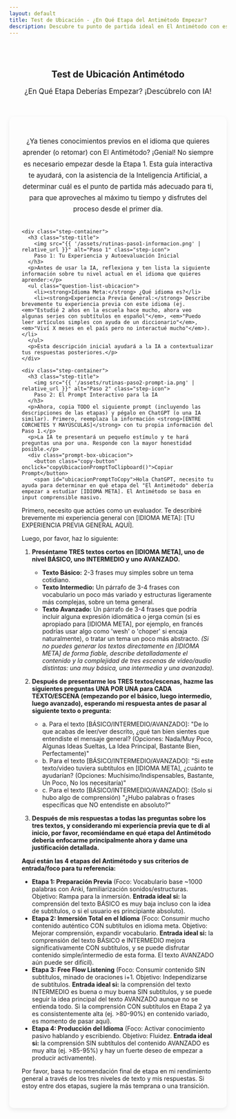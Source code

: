 ```yaml
---
layout: default
title: Test de Ubicación - ¿En Qué Etapa del Antimétodo Empezar?
description: Descubre tu punto de partida ideal en El Antimétodo con esta guía interactiva asistida por Inteligencia Artificial y comienza a aprender idiomas eficientemente.
---
```


<style>
.test-ubicacion-section {
  margin-bottom: 2.5rem;
  padding: 1.8rem;
  background-color: var(--card-background);
  border-radius: 10px;
  box-shadow: 0 4px 12px rgba(0,0,0,0.07);
}
.test-ubicacion-section h2, .test-ubicacion-section h3 {
  text-align: center;
  color: var(--primary-color);
}
.test-ubicacion-section h3 {
  color: var(--secondary-color);
  font-size: 1.4em;
  margin-top: 2rem;
  margin-bottom: 1rem;
  padding-bottom: 0.3rem;
  border-bottom: 1px dashed var(--light-purple-color);
}
.test-ubicacion-section .intro-text {
  font-size: 1.1em;
  text-align: center;
  color: var(--text-light-color);
  margin-bottom: 2rem;
  line-height: 1.7;
}
.test-ubicacion-section .step-container {
  margin-bottom: 2.5rem;
  padding-bottom: 2rem;
  border-bottom: 1px solid var(--light-purple-color);
}
.test-ubicacion-section .step-container:last-child {
  border-bottom: none;
  margin-bottom: 0;
}
.step-title {
  display: flex;
  align-items: center;
  font-size: 1.3em; /* Ligeramente más grande */
  font-weight: 600;
  color: var(--primary-color);
  margin-bottom: 1rem;
}
.step-icon { /* Para los iconos de los pasos */
  width: 36px;
  height: 36px;
  margin-right: 12px;
  object-fit: contain; /* Asegurar que los iconos se vean bien */
}
.question-list-ubicacion {
  list-style-type: decimal;
  padding-left: 25px; /* Espacio para los números */
  margin-top: 0.5rem;
}
.question-list-ubicacion li {
  margin-bottom: 1rem;
  line-height: 1.6;
}
.prompt-box-ubicacion { /* Estilo específico para esta página si es necesario, o usa el global */
  background-color: #2d2d2d; 
  color: #f0f0f0;
  padding: 1.5rem; /* Más padding */
  border-radius: 8px; /* Más redondeado */
  font-family: 'Courier New', Courier, monospace;
  font-size: 0.95em; /* Un poco más grande el prompt */
  line-height: 1.7;
  white-space: pre-wrap; 
  word-wrap: break-word;
  margin-top: 1rem;
  position: relative;
  border: 1px solid #444;
}
.prompt-box-ubicacion .copy-button {
    position: absolute;
    top: 12px;
    right: 12px;
    background-color: var(--secondary-color);
    color: white;
    border: none;
    padding: 0.5rem 0.9rem; /* Botón un poco más grande */
    border-radius: 5px;
    cursor: pointer;
    font-size: 0.85em;
    font-family: var(--font-primary);
}
.prompt-box-ubicacion .copy-button:hover {
    background-color: var(--accent-color);
}
.prompt-box-ubicacion strong { /* Para resaltar partes del prompt */
    color: #87CEFA; /* Azul claro para el texto a reemplazar */
    font-weight: bold;
}
.final-advice {
    background-color: #e9d8f8; /* Fondo morado muy, muy pálido */
    padding: 1rem;
    border-radius: 6px;
    border-left: 4px solid var(--secondary-color);
    margin-top: 1.5rem;
}
</style>

<main class="content-wrapper">

  <section style="text-align: center; padding: 2rem 1rem;">
    <h1>Test de Ubicación Antimétodo</h1>
    <!-- Podrías poner una imagen aquí, ej: '/assets/test-ubicacion-intro.png' -->
    <p class="subtitle" style="font-size: 1.2em; color: var(--secondary-color);">¿En Qué Etapa Deberías Empezar? ¡Descúbrelo con IA!</p>
  </section>

  <section class="test-ubicacion-section">
    <p class="intro-text">¿Ya tienes conocimientos previos en el idioma que quieres aprender (o retomar) con El Antimétodo? ¡Genial! No siempre es necesario empezar desde la Etapa 1. Esta guía interactiva te ayudará, con la asistencia de la Inteligencia Artificial, a determinar cuál es el punto de partida más adecuado para ti, para que aproveches al máximo tu tiempo y disfrutes del proceso desde el primer día.</p>

    <div class="step-container">
      <h3 class="step-title">
        <img src="{{ '/assets/rutinas-paso1-informacion.png' | relative_url }}" alt="Paso 1" class="step-icon">
        Paso 1: Tu Experiencia y Autoevaluación Inicial
      </h3>
      <p>Antes de usar la IA, reflexiona y ten lista la siguiente información sobre tu nivel actual en el idioma que quieres aprender:</p>
      <ul class="question-list-ubicacion">
        <li><strong>Idioma Meta:</strong> ¿Qué idioma es?</li>
        <li><strong>Experiencia Previa General:</strong> Describe brevemente tu experiencia previa con este idioma (ej. <em>"Estudié 2 años en la escuela hace mucho, ahora veo algunas series con subtítulos en español"</em>, <em>"Puedo leer artículos simples con ayuda de un diccionario"</em>, <em>"Viví X meses en el país pero no interactué mucho"</em>).</li>
      </ul>
      <p>Esta descripción inicial ayudará a la IA a contextualizar tus respuestas posteriores.</p>
    </div>

    <div class="step-container">
      <h3 class="step-title">
        <img src="{{ '/assets/rutinas-paso2-prompt-ia.png' | relative_url }}" alt="Paso 2" class="step-icon">
        Paso 2: El Prompt Interactivo para la IA
      </h3>
      <p>Ahora, copia TODO el siguiente prompt (incluyendo las descripciones de las etapas) y pégalo en ChatGPT (o una IA similar). Primero, reemplaza la información <strong>[ENTRE CORCHETES Y MAYÚSCULAS]</strong> con tu propia información del Paso 1.</p>
      <p>La IA te presentará un pequeño estímulo y te hará preguntas una por una. Responde con la mayor honestidad posible.</p>
      <div class="prompt-box-ubicacion">
        <button class="copy-button" onclick="copyUbicacionPromptToClipboard()">Copiar Prompt</button>
        <span id="ubicacionPromptToCopy">Hola ChatGPT, necesito tu ayuda para determinar en qué etapa del "El Antimétodo" debería empezar a estudiar [IDIOMA META]. El Antimétodo se basa en input comprensible masivo.

Primero, necesito que actúes como un evaluador. Te describiré brevemente mi experiencia general con [IDIOMA META]: [TU EXPERIENCIA PREVIA GENERAL AQUÍ].

Luego, por favor, haz lo siguiente:
1.  **Preséntame TRES textos cortos en [IDIOMA META], uno de nivel BÁSICO, uno INTERMEDIO y uno AVANZADO.**
    *   **Texto Básico:** 2-3 frases muy simples sobre un tema cotidiano.
    *   **Texto Intermedio:** Un párrafo de 3-4 frases con vocabulario un poco más variado y estructuras ligeramente más complejas, sobre un tema general.
    *   **Texto Avanzado:** Un párrafo de 3-4 frases que podría incluir alguna expresión idiomática o jerga común (si es apropiado para [IDIOMA META], por ejemplo, en francés podrías usar algo como 'wesh' o 'choper' si encaja naturalmente), o tratar un tema un poco más abstracto.
    *(Si no puedes generar los textos directamente en [IDIOMA META] de forma fiable, describe detalladamente el contenido y la complejidad de tres escenas de video/audio distintas: una muy básica, una intermedia y una avanzada).*

2.  **Después de presentarme los TRES textos/escenas, hazme las siguientes preguntas UNA POR UNA para CADA TEXTO/ESCENA (empezando por el básico, luego intermedio, luego avanzado), esperando mi respuesta antes de pasar al siguiente texto o pregunta:**
    *   a. Para el texto [BÁSICO/INTERMEDIO/AVANZADO]: "De lo que acabas de leer/ver descrito, ¿qué tan bien sientes que entendiste el mensaje general? (Opciones: Nada/Muy Poco, Algunas Ideas Sueltas, La Idea Principal, Bastante Bien, Perfectamente)"
    *   b. Para el texto [BÁSICO/INTERMEDIO/AVANZADO]: "Si este texto/video tuviera subtítulos en [IDIOMA META], ¿cuánto te ayudarían? (Opciones: Muchísimo/Indispensables, Bastante, Un Poco, No los necesitaría)"
    *   c. Para el texto [BÁSICO/INTERMEDIO/AVANZADO]: (Solo si hubo algo de comprensión) "¿Hubo palabras o frases específicas que NO entendiste en absoluto?"

3.  **Después de mis respuestas a todas las preguntas sobre los tres textos, y considerando mi experiencia previa que te di al inicio, por favor, recomiéndame en qué etapa del Antimétodo debería enfocarme principalmente ahora y dame una justificación detallada.**

**Aquí están las 4 etapas del Antimétodo y sus criterios de entrada/foco para tu referencia:**
*   **Etapa 1: Preparación Previa** (Foco: Vocabulario base ~1000 palabras con Anki, familiarización sonidos/estructuras. Objetivo: Rampa para la inmersión. **Entrada ideal si:** la comprensión del texto BÁSICO es muy baja incluso con la idea de subtítulos, o si el usuario es principiante absoluto).
*   **Etapa 2: Inmersión Total en el Idioma** (Foco: Consumir mucho contenido auténtico CON subtítulos en idioma meta. Objetivo: Mejorar comprensión, expandir vocabulario. **Entrada ideal si:** la comprensión del texto BÁSICO e INTERMEDIO mejora significativamente CON subtítulos, y se puede disfrutar contenido simple/intermedio de esta forma. El texto AVANZADO aún puede ser difícil).
*   **Etapa 3: Free Flow Listening** (Foco: Consumir contenido SIN subtítulos, minado de oraciones i+1. Objetivo: Independizarse de subtítulos. **Entrada ideal si:** la comprensión del texto INTERMEDIO es buena o muy buena SIN subtítulos, y se puede seguir la idea principal del texto AVANZADO aunque no se entienda todo. Si la comprensión CON subtítulos en Etapa 2 ya es consistentemente alta (ej. >80-90%) en contenido variado, es momento de pasar aquí).
*   **Etapa 4: Producción del Idioma** (Foco: Activar conocimiento pasivo hablando y escribiendo. Objetivo: Fluidez. **Entrada ideal si:** la comprensión SIN subtítulos del contenido AVANZADO es muy alta (ej. >85-95%) y hay un fuerte deseo de empezar a producir activamente).

Por favor, basa tu recomendación final de etapa en mi rendimiento general a través de los tres niveles de texto y mis respuestas. Si estoy entre dos etapas, sugiere la más temprana o una transición.</p>
      </div>
    </div>
  </section>

</main>

<script>
function copyUbicacionPromptToClipboard() { // Nombre de función único
  const promptText = document.getElementById('ubicacionPromptToCopy').innerText;
  navigator.clipboard.writeText(promptText).then(() => {
    alert('¡Prompt de Ubicación copiado al portapapeles!');
  }).catch(err => {
    const textArea = document.createElement("textarea");
    textArea.value = promptText;
    document.body.appendChild(textArea);
    textArea.focus();
    textArea.select();
    try {
      document.execCommand('copy');
      alert('¡Prompt de Ubicación copiado al portapapeles! (fallback)');
    } catch (e) {
      alert('Error al copiar el prompt. Por favor, cópialo manualmente.');
      console.error('Error al copiar con fallback: ', e);
    }
    document.body.removeChild(textArea);
  });
}
</script>
